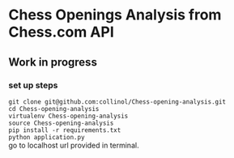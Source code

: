 # Chess Openings Analysis from Chess.com API

## Work in progress
### set up steps
`git clone git@github.com:collinol/Chess-opening-analysis.git`  
`cd Chess-opening-analysis`  
`virtualenv Chess-opening-analysis`  
`source Chess-opening-analysis`  
`pip install -r requirements.txt`  
`python application.py`  
go to localhost url provided in terminal.
